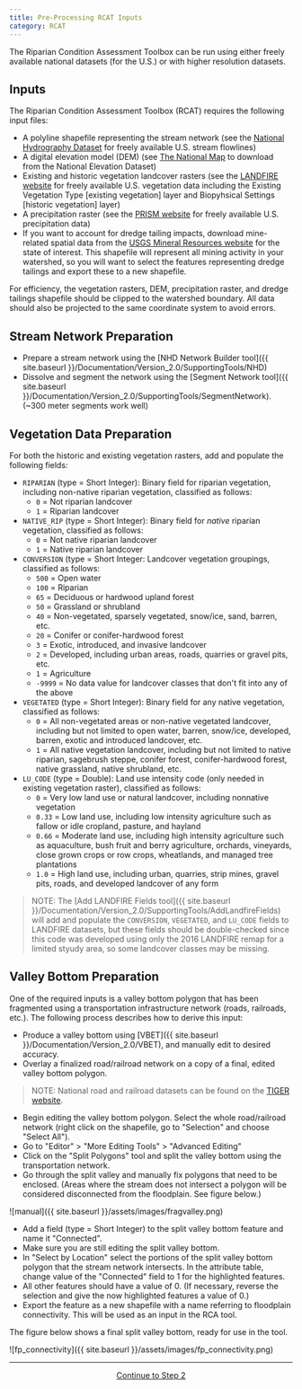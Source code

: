 ```yaml
---
title: Pre-Processing RCAT Inputs
category: RCAT
---
```


The Riparian Condition Assessment Toolbox can be run using either freely available national datasets (for the U.S.) or with higher resolution datasets.

## Inputs

The Riparian Condition Assessment Toolbox (RCAT) requires the following input files:

- A polyline shapefile representing the stream network (see the [National Hydrography Dataset](https://www.usgs.gov/core-science-systems/ngp/national-hydrography) for freely available U.S. stream flowlines)
- A digital elevation model (DEM) (see [The National Map](https://www.usgs.gov/core-science-systems/national-geospatial-program/national-map) to download from the National Elevation Dataset)
- Existing and historic vegetation landcover rasters (see the [LANDFIRE website](http://www.landfire.gov/) for freely available U.S. vegetation data including the Existing Vegetation Type [existing vegetation] layer and Biopyhsical Settings [historic vegetation] layer)
- A precipitation raster (see the [PRISM website](http://www.prism.oregonstate.edu/normals/) for freely available U.S. precipitation data)
- If you want to account for dredge tailing impacts, download mine-related spatial data from the [USGS Mineral Resources website](https://mrdata.usgs.gov/usmin/) for the state of interest. This shapefile will represent all mining activity in your watershed, so you will want to select the features representing dredge tailings and export these to a new shapefile. 

For efficiency, the vegetation rasters, DEM, precipitation raster, and dredge tailings shapefile should be clipped to the watershed boundary. All data should also be projected to the same coordinate system to avoid errors.

## Stream Network Preparation

- Prepare a stream network using the [NHD Network Builder tool]({{ site.baseurl }}/Documentation/Version_2.0/SupportingTools/NHD)
- Dissolve and segment the network using the [Segment Network tool]({{ site.baseurl }}/Documentation/Version_2.0/SupportingTools/SegmentNetwork). (~300 meter segments work well)

## Vegetation Data Preparation

For both the historic and existing vegetation rasters, add and populate the following fields:

- `RIPARIAN` (type = Short Integer): Binary field for riparian vegetation, including non-native riparian vegetation, classified as follows:
	- `0` = Not riparian landcover
	- `1` = Riparian landcover
- `NATIVE_RIP` (type = Short Integer): Binary field for *native* riparian vegetation, classified as follows:
	- `0` = Not native riparian landcover
	- `1` = Native riparian landcover
- `CONVERSION` (type = Short Integer: Landcover vegetation groupings, classified as follows:
	- `500` = Open water
	- `100` = Riparian
	- `65` = Deciduous or hardwood upland forest
	- `50` = Grassland or shrubland
	- `40` = Non-vegetated, sparsely vegetated, snow/ice, sand, barren, etc.
	- `20` = Conifer or conifer-hardwood forest
	- `3` = Exotic, introduced, and invasive landcover
	- `2` = Developed, including urban areas, roads, quarries or gravel pits, etc.
	- `1` = Agriculture
	- `-9999` = No data value for landcover classes that don't fit into any of the above
- `VEGETATED` (type = Short Integer): Binary field for any native vegetation, classified as follows:
	- `0` = All non-vegetated areas or non-native vegetated landcover, including but not limited to open water, barren, snow/ice, developed, barren, exotic and introduced landcover, etc.
	- `1` = All native vegetation landcover, including but not limited to native riparian, sagebrush steppe, conifer forest, conifer-hardwood forest, native grassland, native shrubland, etc.  
- `LU_CODE` (type = Double): Land use intensity code (only needed in existing vegetation raster), classified as follows:
	- `0` = Very low land use or natural landcover, including nonnative vegetation
	- `0.33` = Low land use, including low intensity agriculture such as fallow or idle cropland, pasture, and hayland
	- `0.66` = Moderate land use, including high intensity agriculture such as aquaculture, bush fruit and berry agriculture, orchards, vineyards, close grown crops or row crops, wheatlands, and managed tree plantations
	- `1.0` = High land use, including urban, quarries, strip mines, gravel pits, roads, and developed landcover of any form

> NOTE: The [Add LANDFIRE Fields tool]({{ site.baseurl }}/Documentation/Version_2.0/SupportingTools/AddLandfireFields) will add and populate the `CONVERSION`, `VEGETATED`, and `LU_CODE` fields to LANDFIRE datasets, but these fields should be double-checked since this code was developed using only the 2016 LANDFIRE remap for a limited styudy area, so some landcover classes may be missing.

## Valley Bottom Preparation

One of the required inputs is a valley bottom polygon that has been fragmented using a transportation infrastructure network (roads, railroads, etc.). The following process describes how to derive this input:

- Produce a valley bottom using [VBET]({{ site.baseurl }}/Documentation/Version_2.0/VBET), and manually edit to desired accuracy.
- Overlay a finalized road/railroad network on a copy of a final, edited valley bottom polygon.

> NOTE: National road and railroad datasets can be found on the [TIGER website](https://www.census.gov/geographies/mapping-files/time-series/geo/tiger-geodatabase-file.html).

- Begin editing the valley bottom polygon. Select the whole road/railroad network (right click on the shapefile, go to "Selection" and choose "Select All").
- Go to "Editor" > "More Editing Tools" > "Advanced Editing"
- Click on the "Split Polygons" tool and split the valley bottom using the transportation network.
- Go through the split valley and manually fix polygons that need to be enclosed. (Areas where the stream does not intersect a polygon will be considered disconnected from the floodplain. See figure below.)

![manual]({{ site.baseurl }}/assets/images/fragvalley.png)

- Add a field (type = Short Integer) to the split valley bottom feature and name it "Connected".
- Make sure you are still editing the split valley bottom.
- In "Select by Location" select the portions of the split valley bottom polygon that the stream network intersects. In the attribute table, change value of the "Connected" field to 1 for the highlighted features.
- All other features should have a value of 0. (If necessary, reverse the selection and give the now highlighted features a value of 0.)
- Export the feature as a new shapefile with a name referring to floodplain connectivity. This will be used as an input in the RCA tool.

The figure below shows a final split valley bottom, ready for use in the tool.

![fp_connectivity]({{ site.baseurl }}/assets/images/fp_connectivity.png)

--------------------------------
<div align="center">
	<a class="hollow button" href="{{ site.baseurl }}/Documentation/Version_2.0/RCAT/2-RCATProjectBuilder"><i class="fa fa-arrow-circle-right"></i> Continue to Step 2 </a>
</div>	
